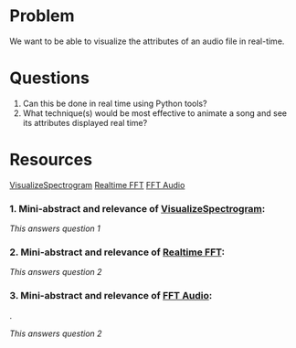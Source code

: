 # Problem
We want to be able to visualize the attributes of an audio file in real-time.

# Questions
1. Can this be done in real time using Python tools?
2. What technique(s) would be most effective to animate a song and see its 
   attributes displayed real time?

# Resources
[VisualizeSpectrogram]
[Realtime FFT]
[FFT Audio]

### 1. Mini-abstract and relevance of [VisualizeSpectrogram]: 



*This answers question 1*

### 2. Mini-abstract and relevance of [Realtime FFT]:



*This answers question 2*

### 3. Mini-abstract and relevance of [FFT Audio]:

.

*This answers question 2*




 
[VisualizeSpectrogram]: http://classicalconvert.com/2008/04/how-to-visualize-music-using-animated-spectrograms-with-open-source-everything/
[Realtime FFT]: http://www.swharden.com/blog/2010-03-05-realtime-fft-graph-of-audio-wav-file-or-microphone-input-with-python-scipy-and-wckgraph/
[FFT Audio]: http://www.swharden.com/blog/2013-05-09-realtime-fft-audio-visualization-with-python/

